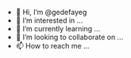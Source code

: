 - 👋 Hi, I’m @gedefayeg
- 👀 I’m interested in ...
- 🌱 I’m currently learning ...
- 💞️ I’m looking to collaborate on ...
- 📫 How to reach me ...

<!---
gedefayeg/gedefayeg is a ✨ special ✨ repository because its `README.md` (this file) appears on your GitHub profile.
You can click the Preview link to take a look at your changes.
--->
